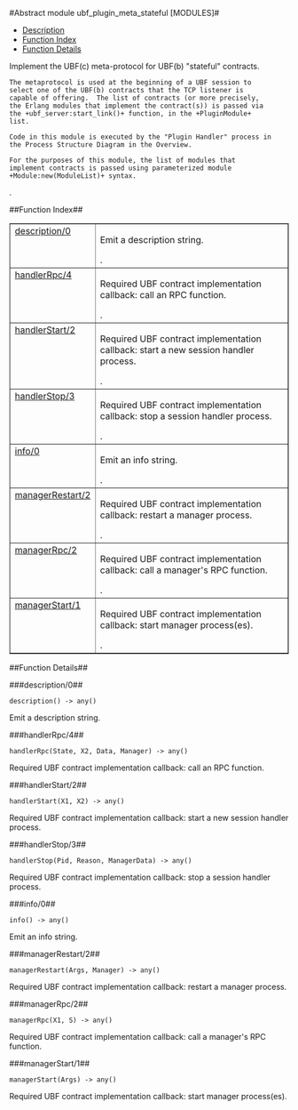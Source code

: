 

#Abstract module ubf_plugin_meta_stateful [MODULES]#
* [Description](#description)
* [Function Index](#index)
* [Function Details](#functions)


<p>Implement the UBF(c) meta-protocol for UBF(b) "stateful"
contracts.</p>


<pre><code>The metaprotocol is used at the beginning of a UBF session to
select one of the UBF(b) contracts that the TCP listener is
capable of offering.  The list of contracts (or more precisely,
the Erlang modules that implement the contract(s)) is passed via
the +ubf_server:start_link()+ function, in the +PluginModule+
list.</code></pre>



<pre><code>Code in this module is executed by the "Plugin Handler" process in
the Process Structure Diagram in the Overview.</code></pre>



<pre><code>For the purposes of this module, the list of modules that
implement contracts is passed using parameterized module
+Module:new(ModuleList)+ syntax.</code></pre>
.

<a name="index"></a>

##Function Index##


<table width="100%" border="1" cellspacing="0" cellpadding="2" summary="function index"><tr><td valign="top"><a href="#description-0">description/0</a></td><td><p>Emit a description string.</p>.</td></tr><tr><td valign="top"><a href="#handlerRpc-4">handlerRpc/4</a></td><td><p>Required UBF contract implementation callback: call an RPC function.</p>.</td></tr><tr><td valign="top"><a href="#handlerStart-2">handlerStart/2</a></td><td><p>Required UBF contract implementation callback: start a new session
handler process.</p>.</td></tr><tr><td valign="top"><a href="#handlerStop-3">handlerStop/3</a></td><td><p>Required UBF contract implementation callback: stop a session
handler process.</p>.</td></tr><tr><td valign="top"><a href="#info-0">info/0</a></td><td><p>Emit an info string.</p>.</td></tr><tr><td valign="top"><a href="#managerRestart-2">managerRestart/2</a></td><td><p>Required UBF contract implementation callback: restart a manager
process.</p>.</td></tr><tr><td valign="top"><a href="#managerRpc-2">managerRpc/2</a></td><td><p>Required UBF contract implementation callback: call a manager's RPC
function.</p>.</td></tr><tr><td valign="top"><a href="#managerStart-1">managerStart/1</a></td><td><p>Required UBF contract implementation callback: start manager
process(es).</p>.</td></tr></table>


<a name="functions"></a>

##Function Details##

<a name="description-0"></a>

###description/0##


`description() -> any()`

<p>Emit a description string.</p>
<a name="handlerRpc-4"></a>

###handlerRpc/4##


`handlerRpc(State, X2, Data, Manager) -> any()`

<p>Required UBF contract implementation callback: call an RPC function.</p>
<a name="handlerStart-2"></a>

###handlerStart/2##


`handlerStart(X1, X2) -> any()`

<p>Required UBF contract implementation callback: start a new session
handler process.</p>
<a name="handlerStop-3"></a>

###handlerStop/3##


`handlerStop(Pid, Reason, ManagerData) -> any()`

<p>Required UBF contract implementation callback: stop a session
handler process.</p>
<a name="info-0"></a>

###info/0##


`info() -> any()`

<p>Emit an info string.</p>
<a name="managerRestart-2"></a>

###managerRestart/2##


`managerRestart(Args, Manager) -> any()`

<p>Required UBF contract implementation callback: restart a manager
process.</p>
<a name="managerRpc-2"></a>

###managerRpc/2##


`managerRpc(X1, S) -> any()`

<p>Required UBF contract implementation callback: call a manager's RPC
function.</p>
<a name="managerStart-1"></a>

###managerStart/1##


`managerStart(Args) -> any()`

<p>Required UBF contract implementation callback: start manager
process(es).</p>

